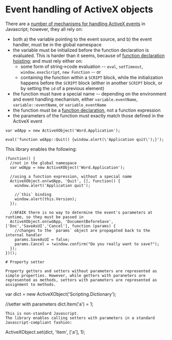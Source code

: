 # Event handling of ActiveX objects

There are a [number of mechanisms for handling ActiveX events](https://msdn.microsoft.com/en-us/library/ms974564.aspx) in Javascript; however, they all rely on:
* both a) the variable pointing to the event source, and b) the event handler, must be in the global namespace
* the variable must be initialized before the function declaration is evaluated. This is harder than it seems, because of [function declaration hoisting](https://developer.mozilla.org/en-US/docs/Web/JavaScript/Reference/Statements/function#Function_declaration_hoisting); and must rely either on:
   * some form of string->code evaluation -- `eval`, `setTimeout`, `window.execScript`, `new Function` -- or
   * containing the function within a `SCRIPT` block, while the initialization happens before the `SCRIPT` block (either in another `SCRIPT` block, or by setting the `id` of a previous element)
* the function must have a special name -- depending on the environment and event handling mechanism, either `variable.eventName`, `variable::eventName`, or `variable_eventName`
* the function must be a [function declaration](https://developer.mozilla.org/en-US/docs/Web/JavaScript/Reference/Functions#Defining_functions), not a function expression
* the parameters of the function must exactly match those defined in the ActiveX event

```
var wdApp = new ActiveXObject('Word.Application');

eval('function wdApp::Quit() {window.alert(\'Application quit\');}');
```

This library enables the following:
```
(function() {
  //not in the global namespace
  var wdApp = new ActiveXObject('Word.Application');
  
  //using a function expression, without a special name
  ActiveXObject.on(wdApp, 'Quit', [], function() {
    window.alert('Application quit');
    
    //`this` binding
    window.alert(this.Version);
  });

  //AFAIK there is no way to determine the event's parameters at runtime, so they must be passed in
  ActiveXObject.on(wdApp, 'DocumentBeforeSave', ['Doc','SaveAsUI','Cancel'], function (params) {
    //changes to the `params` object are propagated back to the internal handler
    params.SaveAsUI = false;
    params.Cancel = !window.confirm("Do you really want to save?");   
  });
})();

# Property setter

Property getters and setters without parameters are represented as simple properties. However, while getters with paraneters are represented as methods, setters with parameters are represented as assignment to methods.
```
var dict = new ActiveXObject('Scripting.Dictionary');

//setter with parameters
dict.Item('a') = 1;
```
This is non-standard Javascript.
The library enables calling setters with parameters in a standard Javascript-compliant fashion:
```
ActiveXObject.set(dict, 'Item', ['a'], 1);
```
